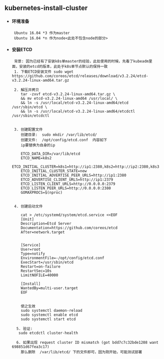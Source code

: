 ## kubernetes-install-cluster

+  #### 环境准备
        Ubuntu 16.04 *3 作为master 
        Ubuntu 16.04 *n 作为node<此处不包含node的部分>

+  #### 安装ETCD
        背景: 因为已经有了安装k8s单master的经验，此处使用的时候，先看了kubeadm里面，安装的etcd的版本，此处于k8s单节点默认的保持一致
        1. 下载ETCD安装文件 sudo wget https://github.com/coreos/etcd/releases/download/v3.2.24/etcd-v3.2.24-linux-amd64.tar.gz           
        
        2. 解压并拷贝
           tar -zxvf etcd-v3.2.24-linux-amd64.tar.gz \
           && mv etcd-v3.2.24-linux-amd64 /usr/local/ \
           && ln -s /usr/local/etcd-v3.2.24-linux-amd64/etcd /usr/sbin/etcd \
           && ln -s /usr/local/etcd-v3.2.24-linux-amd64/etcdctl /usr/sbin/etcdctl
           
           
        3. 创建配置文件
           创建目录:  sudo mkdir /var/lib/etcd/
           创建文件:  /opt/config/etcd.conf  内容如下
           ip要替换为自身的ip
           
           ETCD_DATA_DIR=/var/lib/etcd
           ETCD_NAME=k8s2
           ETCD_INITIAL_CLUSTER=k8s1=http://ip1:2380,k8s2=http://ip2:2380,k8s3=http://ip3:2380
           ETCD_INITIAL_CLUSTER_STATE=new
           ETCD_INITIAL_ADVERTISE_PEER_URLS=http://ip1:2380
           ETCD_ADVERTISE_CLIENT_URLS=http://ip1:2379
           ETCD_LISTEN_CLIENT_URLS=http://0.0.0.0:2379
           ETCD_LISTEN_PEER_URLS=http://0.0.0.0:2380
           GOMAXPROCS=$(nproc)
           
           
        4. 创建启动文件
    
           cat > /etc/systemd/system/etcd.service <<EOF
           [Unit]
           Description=Etcd Server
           Documentation=https://github.com/coreos/etcd
           After=network.target
           
           
           [Service]
           User=root
           Type=notify
           EnvironmentFile=-/opt/config/etcd.conf
           ExecStart=/usr/sbin/etcd
           Restart=on-failure
           RestartSec=10s
           LimitNOFILE=40000
           
           [Install]
           WantedBy=multi-user.target
           EOF
  
           
           使之生效
           sudo systemctl daemon-reload 
           sudo systemctl enable etcd
           sudo systemctl start etcd   
           
         5. 验证:
          sudo etcdctl cluster-health  
          
         6. 如果出现 request cluster ID mismatch (got bdd7c7c32bde1208 want 698851d67fea3c17) 
           那么删除  /var/lib/etcd/ 下的文件即可，因为刚开始，可能测试部署